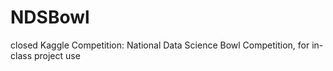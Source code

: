 # NDSBowl
closed Kaggle Competition: National Data Science Bowl Competition, for in-class project use

